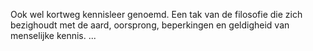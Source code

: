 Ook wel kortweg kennisleer genoemd.
Een tak van de filosofie die zich bezighoudt met de aard, oorsprong, beperkingen en geldigheid van menselijke kennis.
...